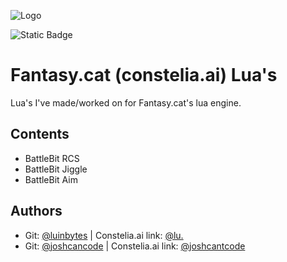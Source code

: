 ![Logo](https://constelia.ai/fcbadge.png)

![Static Badge](https://img.shields.io/badge/Constelia.ai%20-%20purple?link=https%3A%2F%2Fwww.constelia.ai)

# Fantasy.cat (constelia.ai) Lua's

Lua's I've made/worked on for Fantasy.cat's lua engine.

## Contents

- BattleBit RCS
- BattleBit Jiggle
- BattleBit Aim

## Authors

- Git: [@luinbytes](https://www.github.com/luinbytes) | Constelia.ai link: [@lu.](https://constelia.ai/forums/index.php?members/lu.10433/)
- Git: [@joshcancode](https://www.github.com/joshcancode) | Constelia.ai link: [@joshcantcode](https://constelia.ai/forums/index.php?members/joshcantcode.10053/)
